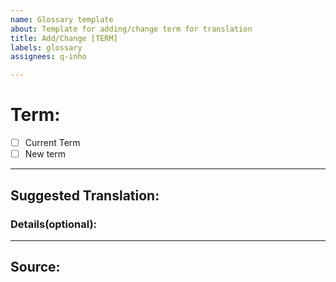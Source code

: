 ```yaml
---
name: Glossary template
about: Template for adding/change term for translation
title: Add/Change [TERM]
labels: glossary
assignees: q-inho

---
```


# Term: <!-- 단어 -->

<!-- 선택하려면 [ ]사이에 X 를 넣어주세요.  -->
<!-- ex: - [X] Current Term -->
- [ ] Current Term
- [ ] New term 
 ------------
## Suggested Translation: <!-- 용어 번역 제시안을 아래에 적어주세요 -->


### Details(optional): <!-- 제시안의 설명이나 논의 사항을 아래에 적어주세요 -->



--------------
## Source: <!-- 단어가 나온 문서의 링크를 아래에 적어주세요 -->
